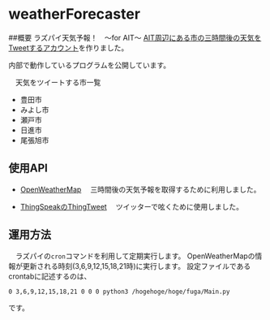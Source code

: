 # weatherForecaster
##概要
ラズパイ天気予報！　〜for AIT〜
[AIT周辺にある市の三時間後の天気をTweetするアカウント](https://twitter.com/ait_for)を作りました。

内部で動作しているプログラムを公開しています。

　天気をツイートする市一覧
 - 豊田市
 - みよし市
 - 瀬戸市
 - 日進市
 - 尾張旭市

## 使用API
 - [OpenWeatherMap](https://openweathermap.org/)
 　三時間後の天気予報を取得するために利用しました。

 - [ThingSpeakのThingTweet](https://thingspeak.com/apps)
 　ツイッターで呟くために使用しました。

## 運用方法
　ラズパイの`cron`コマンドを利用して定期実行します。
 OpenWeatherMapの情報が更新される時刻(3,6,9,12,15,18,21時)に実行します。
 設定ファイルであるcrontabに記述するのは、

 `0 3,6,9,12,15,18,21 0 0 0 python3 /hogehoge/hoge/fuga/Main.py`

です。
